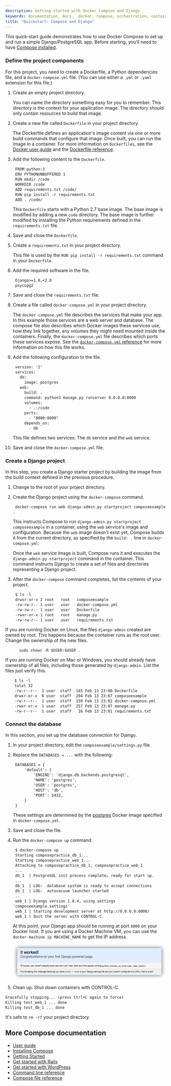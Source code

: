 ```yaml
---
description: Getting started with Docker Compose and Django
keywords: documentation, docs,  docker, compose, orchestration, containers
title: "Quickstart: Compose and Django"
---
```


This quick-start guide demonstrates how to use Docker Compose to set up and run a simple Django/PostgreSQL app. Before starting, you'll need to have
[Compose installed](install.md).

### Define the project components

For this project, you need to create a Dockerfile, a Python dependencies file,
and a `docker-compose.yml` file. (You can use either a `.yml` or `.yaml` extension for this file.)

1. Create an empty project directory.

    You can name the directory something easy for you to remember. This directory is the context for your application image. The directory should only contain resources to build that image.

2. Create a new file called `Dockerfile` in your project directory.

    The Dockerfile defines an application's image content via one or more build
    commands that configure that image. Once built, you can run the image in a
    container.  For more information on `Dockerfiles`, see the [Docker user
    guide](/engine/tutorials/dockerimages.md#building-an-image-from-a-dockerfile)
    and the [Dockerfile reference](/engine/reference/builder.md).

3. Add the following content to the `Dockerfile`.

        FROM python:3
        ENV PYTHONUNBUFFERED 1
        RUN mkdir /code
        WORKDIR /code
        ADD requirements.txt /code/
        RUN pip install -r requirements.txt
        ADD . /code/

    This `Dockerfile` starts with a Python 2.7 base image. The base image is
    modified by adding a new `code` directory. The base image is further modified
    by installing the Python requirements defined in the `requirements.txt` file.

4. Save and close the `Dockerfile`.

5. Create a `requirements.txt` in your project directory.

    This file is used by the `RUN pip install -r requirements.txt` command in your `Dockerfile`.

6. Add the required software in the file.

        Django>=1.8,<2.0
        psycopg2

7. Save and close the `requirements.txt` file.

8. Create a file called `docker-compose.yml` in your project directory.

    The `docker-compose.yml` file describes the services that make your app. In
    this example those services are a web server and database.  The compose file
    also describes which Docker images these services use, how they link
    together, any volumes they might need mounted inside the containers.
    Finally, the `docker-compose.yml` file describes which ports these services
    expose. See the [`docker-compose.yml` reference](compose-file.md) for more
    information on how this file works.

9. Add the following configuration to the file.

        version: '2'
        services:
          db:
            image: postgres
          web:
            build: .
            command: python3 manage.py runserver 0.0.0.0:8000
            volumes:
              - .:/code
            ports:
              - "8000:8000"
            depends_on:
              - db

    This file defines two services: The `db` service and the `web` service.

10. Save and close the `docker-compose.yml` file.

### Create a Django project

In this step, you create a Django starter project by building the image from the build context defined in the previous procedure.

1. Change to the root of your project directory.

2. Create the Django project using the `docker-compose` command.

        docker-compose run web django-admin.py startproject composeexample .

    This instructs Compose to run `django-admin.py startproject composeexample`
    in a container, using the `web` service's image and configuration. Because
    the `web` image doesn't exist yet, Compose builds it from the current
    directory, as specified by the `build: .` line in `docker-compose.yml`.

    Once the `web` service image is built, Compose runs it and executes the
    `django-admin.py startproject` command in the container. This command
    instructs Django to create a set of files and directories representing a
    Django project.

3. After the `docker-compose` command completes, list the contents of your project.

        $ ls -l
        drwxr-xr-x 2 root   root   composeexample
        -rw-rw-r-- 1 user   user   docker-compose.yml
        -rw-rw-r-- 1 user   user   Dockerfile
        -rwxr-xr-x 1 root   root   manage.py
        -rw-rw-r-- 1 user   user   requirements.txt

  If you are running Docker on Linux, the files `django-admin` created are owned
  by root. This happens because the container runs as the root user. Change the
  ownership of the new files.

          sudo chown -R $USER:$USER .

  If you are running Docker on Mac or Windows, you should already have ownership
  of all files, including those generated by `django-admin`. List the files just
  verify this.

        $ ls -l
        total 32
        -rw-r--r--  1 user  staff  145 Feb 13 23:00 Dockerfile
        drwxr-xr-x  6 user  staff  204 Feb 13 23:07 composeexample
        -rw-r--r--  1 user  staff  159 Feb 13 23:02 docker-compose.yml
        -rwxr-xr-x  1 user  staff  257 Feb 13 23:07 manage.py
        -rw-r--r--  1 user  staff   16 Feb 13 23:01 requirements.txt


### Connect the database

In this section, you set up the database connection for Django.

1. In your project directory, edit the `composeexample/settings.py` file.

2. Replace the `DATABASES = ...` with the following:

        DATABASES = {
            'default': {
                'ENGINE': 'django.db.backends.postgresql',
                'NAME': 'postgres',
                'USER': 'postgres',
                'HOST': 'db',
                'PORT': 5432,
            }
        }

    These settings are determined by the
    [postgres](https://hub.docker.com/_/postgres/) Docker image
    specified in `docker-compose.yml`.

3. Save and close the file.

4. Run the `docker-compose up` command.

        $ docker-compose up
        Starting composepractice_db_1...
        Starting composepractice_web_1...
        Attaching to composepractice_db_1, composepractice_web_1
        ...
        db_1  | PostgreSQL init process complete; ready for start up.
        ...
        db_1  | LOG:  database system is ready to accept connections
        db_1  | LOG:  autovacuum launcher started
        ..
        web_1 | Django version 1.8.4, using settings 'composeexample.settings'
        web_1 | Starting development server at http://0.0.0.0:8000/
        web_1 | Quit the server with CONTROL-C.

    At this point, your Django app should be running at port `8000` on your
    Docker host. If you are using a Docker Machine VM, you can use the
    `docker-machine ip MACHINE_NAME` to get the IP address.

    ![Django example](images/django-it-worked.png)

5. Clean up: Shut down containers with CONTROL-C.

  ```
  Gracefully stopping... (press Ctrl+C again to force)
  Killing test_web_1 ... done
  Killing test_db_1 ... done
  ```

  It's safe to `rm -rf` your project directory.

## More Compose documentation

- [User guide](index.md)
- [Installing Compose](install.md)
- [Getting Started](gettingstarted.md)
- [Get started with Rails](rails.md)
- [Get started with WordPress](wordpress.md)
- [Command line reference](./reference/index.md)
- [Compose file reference](compose-file.md)

